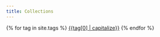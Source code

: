 ```yaml
---
title: Collections
---
```

{% for tag in site.tags %}
[{{tag[0] | capitalize}}]({{site.baseurl}}/collections/{{tag[0]}})
{% endfor %}